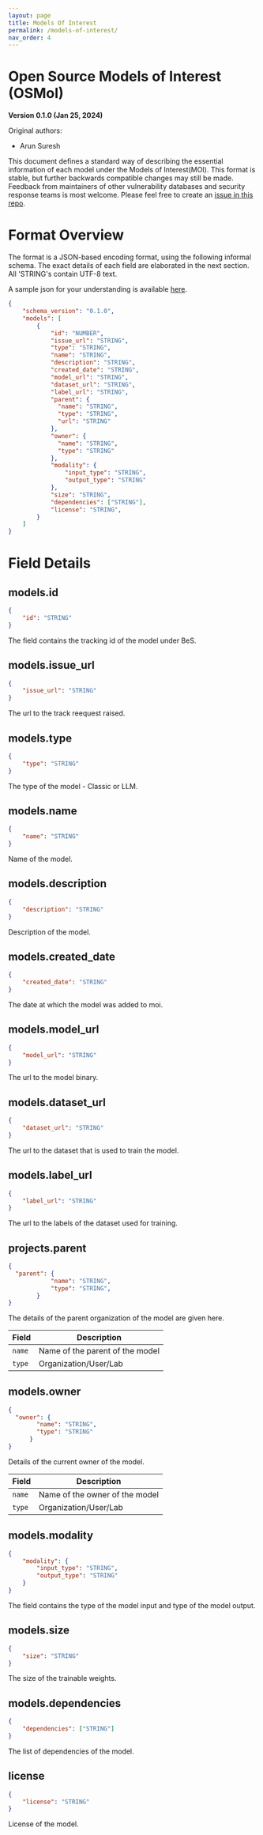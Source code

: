 ```yaml
---
layout: page
title: Models Of Interest
permalink: /models-of-interest/
nav_order: 4
---
```



# Open Source Models of Interest (OSMoI)

**Version 0.1.0 (Jan 25, 2024)**

Original authors:
- Arun Suresh

This document defines a standard way of describing the essential information of each model under the Models of Interest(MOI).
This format is stable, but further backwards compatible changes may still be made.
Feedback from maintainers of other vulnerability databases and security response teams
is most welcome. Please feel free to create an [issue in this repo](https://github.com/Be-Secure/bes-schema/issues/new).

# Format Overview

The format is a JSON-based encoding format, using the following informal schema.
The exact details of each field are elaborated in the next section. All 'STRING's
contain UTF-8 text.

A sample json for your understanding is available
[here](../example/moi-report-schema-sample.json).

```json
{
    "schema_version": "0.1.0",
    "models": [
        {
            "id": "NUMBER",
            "issue_url": "STRING",
            "type": "STRING",
            "name": "STRING",
            "description": "STRING",
            "created_date": "STRING",
            "model_url": "STRING",
            "dataset_url": "STRING",
            "label_url": "STRING",
            "parent": {
              "name": "STRING",
              "type": "STRING",
              "url": "STRING"
            },
            "owner": {
              "name": "STRING",
              "type": "STRING"
            },
            "modality": {
                "input_type": "STRING",
                "output_type": "STRING"
            },
            "size": "STRING",
            "dependencies": ["STRING"],
            "license": "STRING",
        }
    ]
}
```

# Field Details

## models.id

```json
{
    "id": "STRING"
}
```

The field contains the tracking id of the model under BeS.

## models.issue_url

```json
{
    "issue_url": "STRING"
}
```

The url to the track reequest raised.

## models.type

```json
{
    "type": "STRING"
}
```

The type of the model - Classic or LLM.

## models.name

```json
{
    "name": "STRING"
}
```

Name of the model.

## models.description

```json
{
    "description": "STRING"
}
```

Description of the model.

## models.created_date

```json
{
    "created_date": "STRING"
}
```

The date at which the model was added to moi.

## models.model_url

```json
{
    "model_url": "STRING"
}
```

The url to the model binary.

## models.dataset_url

```json
{
    "dataset_url": "STRING"
}
```

The url to the dataset that is used to train the model.

## models.label_url

```json
{
    "label_url": "STRING"
}
```

The url to the labels of the dataset used for training.

## projects.parent

```json
{
  "parent": {
            "name": "STRING",
            "type": "STRING",
        }
}
```

The details of the parent organization of the model are given here.

<table>
  <thead>
    <tr>
      <th>Field</th>
      <th>Description</th>
    </tr>
  </thead>
  <tbody>
    <tr>
      <td><code>name</code></td>
      <td>
       Name of the parent of the model
      </td>
    </tr>
    <tr>
      <td><code>type</code></td>
      <td>
        Organization/User/Lab
      </td>
    </tr>
    <tr>
  </tbody>
</table>

## models.owner

```json
{
  "owner": {
        "name": "STRING",
        "type": "STRING"
      }
}
```

Details of the current owner of the model.

<table>
  <thead>
    <tr>
      <th>Field</th>
      <th>Description</th>
    </tr>
  </thead>
  <tbody>
    <tr>
      <td><code>name</code></td>
      <td>
       Name of the owner of the model
      </td>
    </tr>
    <tr>
      <td><code>type</code></td>
      <td>
        Organization/User/Lab
      </td>
    </tr>
  </tbody>
</table>


## models.modality

```json
{
    "modality": {
        "input_type": "STRING",
        "output_type": "STRING"
    }
}
```

The field contains the type of the model input and type of the model output.

## models.size

```json
{
    "size": "STRING"
}
```

The size of the trainable weights.

## models.dependencies

```json
{
    "dependencies": ["STRING"]
}
```
The list of dependencies of the model.

## license

```json
{
    "license": "STRING"
}
```

License of the model.